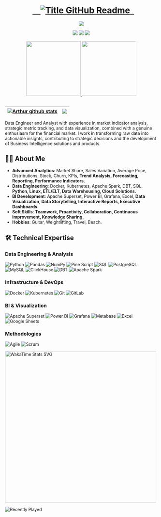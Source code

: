 <div align="center">
<h1 style="text-align: center;">
  <a href="https://git.io/typing-svg" target="_blank">
    <img src="https://readme-typing-svg.herokuapp.com?font=Inter&weight=800&size=35&duration=400&pause=1000&multiline=true&width=650&height=140&lines=;Arthur+Maia+Graf++|++Analytics+Engineer&color=fdfeff" alt="Title GitHub Readme" />
  </a> 
</h1>
</div>
<div align="center">
 
![](https://komarev.com/ghpvc/?username=arthurmgraf)
</div>
<div align="center">
  <a href="https://www.linkedin.com/in/arthurmgraf" target="_blank"><img src="https://img.shields.io/badge/-LinkedIn-%230077B5?style=for-the-badge&logo=linkedin&logoColor=white" target="_blank"></a>
  <a href="https://instagram.com/arthurmgraf" target="_blank"><img src="https://img.shields.io/badge/-Instagram-%23E4405F?style=for-the-badge&logo=instagram&logoColor=white" target="_blank"></a>
  <a href="mailto:arthurmgraf@hotmail.com" target="_blank"><img src="https://img.shields.io/badge/-Hotmail-0078D4?style=for-the-badge&logo=microsoft-outlook&logoColor=white" target="_blank"></a>
</div>
<br/>
<div align="center">
<a href="https://github.com/anuraghazra/github-readme-stats">
  <img height=180  src="https://github-readme-stats.vercel.app/api?username=arthurmgraf" />
</a>
<a href="https://github.com/anuraghazra/convoychat">
  <img height=180  src="https://github-readme-stats.vercel.app/api/top-langs?username=arthurmgraf&layout=compact&langs_count=8&card_width=320" />
</a>
</div>
<br/>

| <a href="https://github.com/arthurmgraf/github-readme-stats"><img align="center" src="https://github-readme-stats.vercel.app/api?username=arthurmgraf&show_icons=true&include_all_commits=true&theme=buefy&hide_border=true" alt="Arthur github stats" /></a> | <a href="https://github.com/arthurmgraf/github-readme-stats"><img align="center" src="https://github-readme-stats.vercel.app/api/top-langs/?username=arthurmgraf&layout=compact&theme=buefy&hide_border=true" /></a> |
| ------------- | ------------- |


Data Engineer and Analyst with experience in market indicator analysis, strategic metric tracking, and data visualization, combined with a genuine enthusiasm for the financial market. I work in transforming raw data into actionable insights, contributing to strategic decisions and the development of Business Intelligence solutions and products.

## 🧑‍💻 About Me

- **Advanced Analytics**: Market Share, Sales Variation, Average Price, Distributions, Stock, Churn, KPIs, **Trend Analysis, Forecasting, Reporting, Performance Indicators.**
- **Data Engineering**: Docker, Kubernetes, Apache Spark, DBT, SQL, **Python, Linux, ETL/ELT, Data Warehousing, Cloud Solutions.**
- **BI Development**: Apache Superset, Power BI, Grafana, Excel, **Data Visualization, Data Storytelling, Interactive Reports, Executive Dashboards.**
- **Soft Skills**: **Teamwork, Proactivity, Collaboration, Continuous Improvement, Knowledge Sharing.**
- **Hobbies**: Guitar, Weightlifting, Travel, Beach.

## 🛠️ Technical Expertise  
### **Data Engineering & Analysis**  
![Python](https://img.shields.io/badge/Python-3776AB?style=for-the-badge&logo=python&logoColor=white)
![Pandas](https://img.shields.io/badge/Pandas-2C2D72?style=for-the-badge&logo=pandas&logoColor=white)
![NumPy](https://img.shields.io/badge/Numpy-013243?style=for-the-badge&logo=numpy&logoColor=white)
![Pine Script](https://img.shields.io/badge/Pine_Script-00A1E0?style=for-the-badge&logo=tradingview&logoColor=white)
![SQL](https://img.shields.io/badge/SQL-4479A1?style=for-the-badge&logo=postgresql&logoColor=white)
![PostgreSQL](https://img.shields.io/badge/PostgreSQL-316192?style=for-the-badge&logo=postgresql&logoColor=white)
![MySQL](https://img.shields.io/badge/MySQL-005C84?style=for-the-badge&logo=mysql&logoColor=white)
![ClickHouse](https://img.shields.io/badge/ClickHouse-FFCC01?style=for-the-badge&logo=clickhouse&logoColor=black)
![DBT](https://img.shields.io/badge/DBT-FF694B?style=for-the-badge&logo=dbt&logoColor=white)
![Apache Spark](https://img.shields.io/badge/Apache_Spark-E25A1C?style=for-the-badge&logo=apachespark&logoColor=white)

### **Infrastructure & DevOps**  
![Docker](https://img.shields.io/badge/Docker-2496ED?style=for-the-badge&logo=docker&logoColor=white)
![Kubernetes](https://img.shields.io/badge/Kubernetes-326CE5?style=for-the-badge&logo=kubernetes&logoColor=white)
![Git](https://img.shields.io/badge/Git-F05032?style=for-the-badge&logo=git&logoColor=white)
![GitLab](https://img.shields.io/badge/GitLab-330F63?style=for-the-badge&logo=gitlab&logoColor=white)

### **BI & Visualization**  
![Apache Superset](https://img.shields.io/badge/Superset-213872?style=for-the-badge&logo=apache-superset&logoColor=white)
![Power BI](https://img.shields.io/badge/PowerBI-F2C811?style=for-the-badge&logo=powerbi&logoColor=black)
![Grafana](https://img.shields.io/badge/Grafana-F46800?style=for-the-badge&logo=grafana&logoColor=white)
![Metabase](https://img.shields.io/badge/Metabase-509EE3?style=for-the-badge&logo=metabase&logoColor=white)
![Excel](https://img.shields.io/badge/Excel-217346?style=for-the-badge&logo=microsoftexcel&logoColor=white)
![Google Sheets](https://img.shields.io/badge/Sheets-34A853?style=for-the-badge&logo=googlesheets&logoColor=white)

### **Methodologies**  
![Agile](https://img.shields.io/badge/Agile-0091D5?style=for-the-badge&logo=agile&logoColor=white)
![Scrum](https://img.shields.io/badge/Scrum-6DB33F?style=for-the-badge&logo=scrumalliance&logoColor=white)

<p align="left">
  <a href="https://wakatime.com/@arthurmgraf">
    <img src="https://wakatime.com/share/@arthurmgraf/2829ebad-602c-4681-a1ee-35a522c092d0.svg" alt="WakaTime Stats SVG" width="500"/>
  </a>
</p>

</div>
<div align="left">
  <img src="https://spotify-recently-played-readme.vercel.app/api?user=12168092250&count=3" alt="Recently Played">
</div>
</div>
